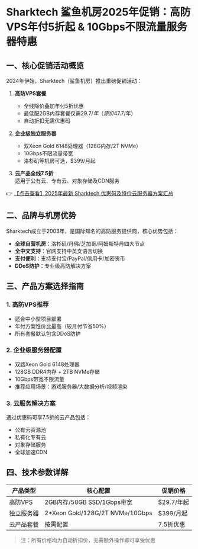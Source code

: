 # Sharktech 鲨鱼机房2025年促销：高防VPS年付5折起 & 10Gbps不限流量服务器特惠

## 一、核心促销活动概览

2024年伊始，Sharktech（鲨鱼机房）推出重磅促销活动：

1. **高防VPS套餐**  
   - 全线降价叠加年付5折优惠
   - 最低配2GB内存套餐仅需$29.7/年（原价$47.7/年）
   - 自动折扣无需优惠码

2. **企业级独立服务器**  
   - 双Xeon Gold 6148处理器（128G内存/2T NVMe）
   - 10Gbps不限流量带宽
   - 洛杉矶等机房可选，$399/月起

3. **云产品全线7.5折**  
   适用于公有云、专有云、对象存储及CDN服务

👉 [【点击查看】2025年最新 Sharktech 优惠码及特价云服务器方案汇总](https://bit.ly/Sharktech)

## 二、品牌与机房优势

Sharktech成立于2003年，是国际知名的高防服务提供商，核心优势包括：

- **全球自营机房**：洛杉矶/丹佛/芝加哥/阿姆斯特丹四大节点
- **全中文支持**：官网支持中英文语言切换
- **支付便利**：支持支付宝/PayPal/信用卡/加密货币
- **DDoS防护**：专业级高防解决方案

## 三、产品方案选择指南

### 1. 高防VPS推荐
- 适合中小型项目部署
- 年付方案性价比最高（较月付节省50%）
- 所有套餐默认包含DDoS防护

### 2. 企业级服务器配置
- 双路Xeon Gold 6148处理器
- 128GB DDR4内存 + 2TB NVMe存储
- 10Gbps带宽不限流量
- 推荐应用场景：游戏服务器/大数据分析/视频渲染

### 3. 云服务解决方案
通过优惠码可享7.5折的云产品包括：
- 公有云资源池
- 私有化专有云
- 对象存储服务
- 全球加速CDN

## 四、技术参数详解

| 产品类型       | 核心配置                          | 促销价格       |
|----------------|-----------------------------------|----------------|
| 高防VPS        | 2GB内存/50GB SSD/1Gbps带宽       | $29.7/年起     |
| 独立服务器     | 2*Xeon Gold/128G/2T NVMe/10Gbps  | $399/月起      |
| 云产品套餐     | 按需配置                         | 7.5折优惠      |

> 注：所有价格均为自动折扣价，无需额外操作即可享受优惠